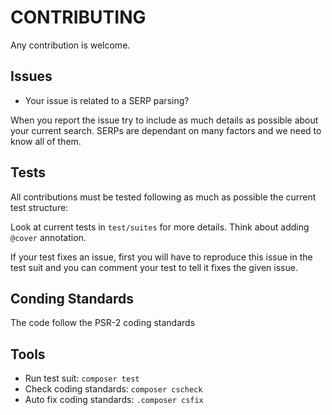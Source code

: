 CONTRIBUTING
============

Any contribution is welcome.

Issues
------

- Your issue is related to a SERP parsing? 

When you report the issue try to include as much details as possible about your current search.
SERPs are dependant on many factors and we need to know all of them.

Tests
-----

All contributions must be tested following as much as possible the current test structure:

Look at current tests in ``test/suites`` for more details. Think about adding ``@cover`` annotation. 

If your test fixes an issue, first you will have to reproduce this issue in the test suit and you can comment 
your test to tell it fixes the given issue.

Conding Standards
-----------------

The code follow the PSR-2 coding standards

Tools
-----

- Run test suit: ``composer test``
- Check coding standards: ``composer cscheck``
- Auto fix coding standards: ``.composer csfix``
